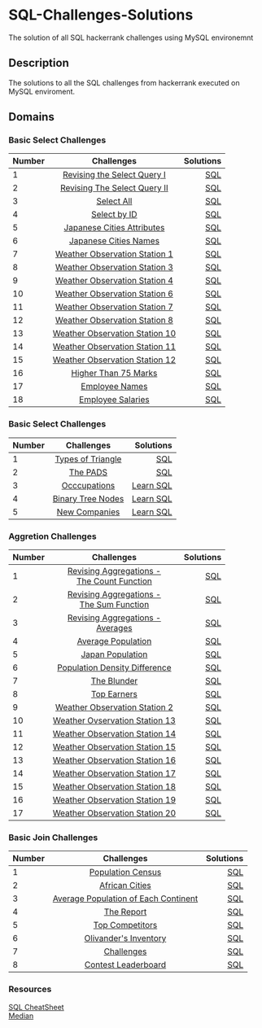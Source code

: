# SQL-Challenges-Solutions
The solution of all SQL hackerrank challenges using MySQL environemnt


## Description
The solutions to all the SQL challenges from hackerrank executed on MySQL enviroment.

## Domains
### Basic Select Challenges

| Number | Challenges | Solutions |
|--------|:----------:| ---------:|
| 1 | [Revising the Select Query I](https://www.hackerrank.com/challenges/revising-the-select-query/problem) | [SQL](https://github.com/MuhammadUsmanHasan/SQL-Challenges-Solutions/blob/main/Basic%20Select/Revising-the-Select-Query-I.sql) |
|2| [Revising The Select Query II](https://www.hackerrank.com/challenges/revising-the-select-query-2/problem?isFullScreen=true) | [SQL](https://github.com/MuhammadUsmanHasan/SQL-Challenges-Solutions/blob/main/Basic%20Select/Revising-the-Select-Query-II.sql)|
|3|[Select All](https://www.hackerrank.com/challenges/select-all-sql/problem?isFullScreen=true)| [SQL](https://github.com/MuhammadUsmanHasan/SQL-Challenges-Solutions/blob/main/Basic%20Select/Select-All.sql)|
|4|[Select by ID](https://www.hackerrank.com/challenges/select-by-id/problem?isFullScreen=true)|[SQL](https://github.com/MuhammadUsmanHasan/SQL-Challenges-Solutions/blob/main/Basic%20Select/Select-by-ID.sql)|
|5|[Japanese Cities Attributes](https://www.hackerrank.com/challenges/japanese-cities-attributes/problem?isFullScreen=true)|[SQL](https://github.com/MuhammadUsmanHasan/SQL-Challenges-Solutions/blob/main/Basic%20Select/Japanese-Cities-Attributes.sql)|
|6|[Japanese Cities Names](https://www.hackerrank.com/challenges/japanese-cities-name/problem?isFullScreen=true)| [SQL](https://github.com/MuhammadUsmanHasan/SQL-Challenges-Solutions/blob/main/Basic%20Select/Japanese-Cities-Names.sql)|
|7|[Weather Observation Station 1](https://www.hackerrank.com/challenges/weather-observation-station-1/problem?isFullScreen=true)|[SQL](https://github.com/MuhammadUsmanHasan/SQL-Challenges-Solutions/blob/main/Basic%20Select/weather-observation-station-1.sql)|
|8|[Weather Observation Station 3](https://www.hackerrank.com/challenges/weather-observation-station-3/problem?isFullScreen=true)|[SQL](https://github.com/MuhammadUsmanHasan/SQL-Challenges-Solutions/blob/main/Basic%20Select/weather-observation-station-3.sql)|
|9|[Weather Observation Station 4](https://www.hackerrank.com/challenges/weather-observation-station-4?isFullScreen=true)|[SQL](https://github.com/MuhammadUsmanHasan/SQL-Challenges-Solutions/blob/main/Basic%20Select/weather-observation-station-4.sql)|
|10|[Weather Observation Station 6](https://www.hackerrank.com/challenges/weather-observation-station-6/problem?isFullScreen=true)|[SQL](https://github.com/MuhammadUsmanHasan/SQL-Challenges-Solutions/blob/main/Basic%20Select/weather-observation-station-6.sql)|
|11|[Weather Observation Station 7](https://www.hackerrank.com/challenges/weather-observation-station-7/problem?isFullScreen=true)|[SQL](https://github.com/MuhammadUsmanHasan/SQL-Challenges-Solutions/blob/main/Basic%20Select/weather-observation-station-7.sql)|
|12|[Weather Observation Station 8](https://www.hackerrank.com/challenges/weather-observation-station-8/problem?isFullScreen=true)|[SQL](https://github.com/MuhammadUsmanHasan/SQL-Challenges-Solutions/blob/main/Basic%20Select/weather-observation-station-8.sql)|
|13|[Weather Observation Station 10](https://www.hackerrank.com/challenges/weather-observation-station-10/problem?isFullScreen=true)|[SQL](https://github.com/MuhammadUsmanHasan/SQL-Challenges-Solutions/blob/main/Basic%20Select/weather-observation-station-10.sql)|
|14|[Weather Observation Station 11](https://www.hackerrank.com/challenges/weather-observation-station-11?isFullScreen=true)|[SQL](https://github.com/MuhammadUsmanHasan/SQL-Challenges-Solutions/blob/main/Basic%20Select/weather-observation-station-11.sql)|
|15|[Weather Observation Station 12](https://www.hackerrank.com/challenges/weather-observation-station-12?isFullScreen=true)|[SQL](https://github.com/MuhammadUsmanHasan/SQL-Challenges-Solutions/blob/main/Basic%20Select/weather-observation-station-12.sql)|
|16|[Higher Than 75 Marks](https://www.hackerrank.com/challenges/more-than-75-marks?isFullScreen=true)|[SQL](https://github.com/MuhammadUsmanHasan/SQL-Challenges-Solutions/blob/main/Basic%20Select/Higher-Than-75-Marks.sql)|
|17|[Employee Names](https://www.hackerrank.com/challenges/name-of-employees?isFullScreen=true)|[SQL](https://github.com/MuhammadUsmanHasan/SQL-Challenges-Solutions/blob/main/Basic%20Select/Employee-Names.sql)|
|18|[Employee Salaries](https://www.hackerrank.com/challenges/salary-of-employees?isFullScreen=true)|[SQL](https://github.com/MuhammadUsmanHasan/SQL-Challenges-Solutions/blob/main/Basic%20Select/Employee-Salaries.sql)|





### Basic Select Challenges
| Number | Challenges | Solutions |
|--------|:----------:| ---------:|
|1|[Types of Triangle](https://www.hackerrank.com/challenges/what-type-of-triangle/problem?isFullScreen=true)|[SQL](https://github.com/MuhammadUsmanHasan/SQL-Challenges-Solutions/blob/main/Advanced%20Select/Type-of_Triangle.sql)
|2|[The PADS](https://www.hackerrank.com/challenges/the-pads?isFullScreen=true)|[SQL](https://github.com/MuhammadUsmanHasan/SQL-Challenges-Solutions/blob/main/Advanced%20Select/The-PADS.sql)
|3|[Occcupations](https://www.hackerrank.com/challenges/occupations?isFullScreen=true)|[Learn SQL](https://www.youtube.com/watch?v=ozy31aJpW-o)
|4|[Binary Tree Nodes](https://www.hackerrank.com/challenges/binary-search-tree-1?isFullScreen=true)|[Learn SQL]()
|5|[New Companies](https://www.hackerrank.com/challenges/the-company?isFullScreen=true)|[Learn SQL]()|




### Aggretion Challenges
| Number | Challenges | Solutions |
|--------|:----------:| ---------:|
|1|[Revising Aggregations - <br> The Count Function](https://www.hackerrank.com/challenges/revising-aggregations-the-count-function?isFullScreen=true)|[SQL](https://github.com/MuhammadUsmanHasan/SQL-Challenges-Solutions/blob/main/Aggretion%20Challenges/Revising-Aggregations-The-Count-Function.sql)|
|2|[Revising Aggregations - <br> The Sum Function](https://www.hackerrank.com/challenges/revising-aggregations-sum?isFullScreen=true)|[SQL](https://github.com/MuhammadUsmanHasan/SQL-Challenges-Solutions/blob/main/Aggretion%20Challenges/Revising-Aggregations-The-Sum-Function.sql)|
|3|[Revising Aggregations - <br> Averages](https://www.hackerrank.com/challenges/revising-aggregations-the-average-function?isFullScreen=true)|[SQL](https://github.com/MuhammadUsmanHasan/SQL-Challenges-Solutions/blob/main/Aggretion%20Challenges/Revising-Aggregations-Averages.sql)|
|4|[Average Population](https://www.hackerrank.com/challenges/average-population?isFullScreen=true)|[SQL](https://github.com/MuhammadUsmanHasan/SQL-Challenges-Solutions/blob/main/Aggretion%20Challenges/Average-Population.sql)|
|5|[Japan Population](https://www.hackerrank.com/challenges/japan-population?isFullScreen=true)|[SQL](https://github.com/MuhammadUsmanHasan/SQL-Challenges-Solutions/blob/main/Aggretion%20Challenges/Japan-Population.sql)|
|6|[Population Density Difference](https://www.hackerrank.com/challenges/population-density-difference?isFullScreen=true)|[SQL](https://github.com/MuhammadUsmanHasan/SQL-Challenges-Solutions/blob/main/Aggretion%20Challenges/Population-Density-Difference.sql)|
|7|[The Blunder](https://www.hackerrank.com/challenges/the-blunder?isFullScreen=true)|[SQL](https://github.com/MuhammadUsmanHasan/SQL-Challenges-Solutions/blob/main/Aggretion%20Challenges/The-Blunder.sql)|
|8|[Top Earners](https://www.hackerrank.com/challenges/earnings-of-employees?isFullScreen=true)|[SQL](https://github.com/MuhammadUsmanHasan/SQL-Challenges-Solutions/blob/main/Aggretion%20Challenges/Top-Earners.sql)|
|9|[Weather Observation Station 2](https://www.hackerrank.com/challenges/weather-observation-station-2?isFullScreen=true)|[SQL](https://github.com/MuhammadUsmanHasan/SQL-Challenges-Solutions/blob/main/Aggretion%20Challenges/weather-observation-station-2.sql)|
|10|[Weather Ovservation Station 13](https://www.hackerrank.com/challenges/weather-observation-station-13?isFullScreen=true)|[SQL](https://github.com/MuhammadUsmanHasan/SQL-Challenges-Solutions/commit/e0f45306b2f50755f5796aa3150e80a4dbebb35d)|
|11|[Weather Observation Station 14](https://www.hackerrank.com/challenges/weather-observation-station-14?isFullScreen=true)|[SQL](https://github.com/MuhammadUsmanHasan/SQL-Challenges-Solutions/commit/b57c7d91333c2e33a4695efc9b13cbfd304e750e)|
|12|[Weather Observation Station 15](https://www.hackerrank.com/challenges/weather-observation-station-15?isFullScreen=true)|[SQL](https://github.com/MuhammadUsmanHasan/SQL-Challenges-Solutions/commit/4953576ba08d3321f3e595819806d9e0c000add0)|
|13|[Weather Observation Station 16](https://www.hackerrank.com/challenges/weather-observation-station-16?isFullScreen=true)|[SQL](https://github.com/MuhammadUsmanHasan/SQL-Challenges-Solutions/commit/ded55ad8c5941e247c9975429f7d4c49b87a0a0c)|
|14|[Weather Observation Station 17](https://www.hackerrank.com/challenges/weather-observation-station-17?isFullScreen=true)|[SQL](https://github.com/MuhammadUsmanHasan/SQL-Challenges-Solutions/commit/d5a0d31fa009267e3fe4563fa2ab22cabaeeef76)|
|15|[Weather Observation Station 18](https://www.hackerrank.com/challenges/weather-observation-station-18?isFullScreen=true)|[SQL](https://github.com/MuhammadUsmanHasan/SQL-Challenges-Solutions/commit/e3cb59e1d9c47d7308c4cf2bd54f9d856c70d3f3)|
|16|[Weather Observation Station 19](https://www.hackerrank.com/challenges/weather-observation-station-19?isFullScreen=true)|[SQL](https://github.com/MuhammadUsmanHasan/SQL-Challenges-Solutions/commit/9c0c24237a85e0c9769fdea97dcb631ee473cec9)|
|17|[Weather Observation Station 20](https://www.hackerrank.com/challenges/weather-observation-station-20?isFullScreen=true)|[SQL](https://github.com/MuhammadUsmanHasan/SQL-Challenges-Solutions/blob/main/Aggretion%20Challenges/weather-observation-station-20.sql)|



### Basic Join Challenges
| Number | Challenges | Solutions |
|--------|:----------:| ---------:|
|1|[Population Census](https://www.hackerrank.com/challenges/asian-population?isFullScreen=true)|[SQL](https://github.com/MuhammadUsmanHasan/SQL-Challenges-Solutions/blob/main/Basic%20Join/Population-Census.sql)
|2|[African Cities](https://www.hackerrank.com/challenges/african-cities?isFullScreen=true)|[SQL](https://github.com/MuhammadUsmanHasan/SQL-Challenges-Solutions/blob/main/Basic%20Join/African-Cities.sql)
|3|[Average Population of Each Continent](https://www.hackerrank.com/challenges/average-population-of-each-continent?isFullScreen=true)|[SQL](https://github.com/MuhammadUsmanHasan/SQL-Challenges-Solutions/blob/main/Basic%20Join/Average-population-of-each-continent.sql)
|4|[The Report](https://www.hackerrank.com/challenges/the-report?isFullScreen=true)|[SQL](https://github.com/MuhammadUsmanHasan/SQL-Challenges-Solutions/blob/main/Basic%20Join/The-Report.sql)
|5|[Top Competitors](https://www.hackerrank.com/challenges/full-score?isFullScreen=true)|[SQL](https://github.com/MuhammadUsmanHasan/SQL-Challenges-Solutions/blob/main/Basic%20Join/Top-Competitors.sql)
|6|[Olivander's Inventory](https://www.hackerrank.com/challenges/harry-potter-and-wands?isFullScreen=true)|[SQL](https://github.com/MuhammadUsmanHasan/SQL-Challenges-Solutions/blob/main/Basic%20Join/Ollivander's-Inventory.sql)
|7|[Challenges](https://www.hackerrank.com/challenges/challenges?isFullScreen=true)|[SQL](https://github.com/MuhammadUsmanHasan/SQL-Challenges-Solutions/blob/main/Basic%20Join/Challenges.sql)
|8|[Contest Leaderboard](https://www.hackerrank.com/challenges/contest-leaderboard?isFullScreen=true)|[SQL](https://github.com/MuhammadUsmanHasan/SQL-Challenges-Solutions/blob/main/Basic%20Join/Challenges.sql)




### Resources
[SQL CheatSheet](https://github.com/MuhammadUsmanHasan/SQL-Challenges-Solutions/blob/main/SQL-Cheat-Sheet-websitesetup.pdf)
<br>
[Median](https://stackoverflow.com/questions/1291152/simple-way-to-calculate-median-with-mysql/7263925#7263925)
